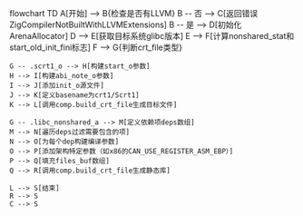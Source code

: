 flowchart TD
    A[开始] --> B{检查是否有LLVM}
    B -- 否 --> C[返回错误ZigCompilerNotBuiltWithLLVMExtensions]
    B -- 是 --> D[初始化ArenaAllocator]
    D --> E[获取目标系统glibc版本]
    E --> F[计算nonshared_stat和start_old_init_fini标志]
    F --> G{判断crt_file类型}
    
    G -- .scrt1_o --> H[构建start_o参数]
    H --> I[构建abi_note_o参数]
    I --> J[添加init_o源文件]
    J --> K[定义basename为crt1/Scrt1]
    K --> L[调用comp.build_crt_file生成目标文件]
    
    G -- .libc_nonshared_a --> M[定义依赖项deps数组]
    M --> N[遍历deps过滤需要包含的项]
    N --> O[为每个dep构建编译参数]
    O --> P[添加架构特定参数（如x86的CAN_USE_REGISTER_ASM_EBP）]
    P --> Q[填充files_buf数组]
    Q --> R[调用comp.build_crt_file生成静态库]
    
    L --> S[结束]
    R --> S
    C --> S
